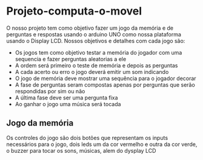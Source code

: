 # Projeto-computa-o-movel

O nosso projeto tem como objetivo fazer um jogo da memória e de perguntas e respostas usando o arduino UNO como nossa plataforma usando o Display LCD.
Nossos objetivos e detalhes com cada jogo são:
  - Os jogos tem como objetivo testar a memória do jogador com uma sequencia e fazer perguntas aleatorias a ele
  - A ordem será primeiro o teste de memória e depois as perguntas
  - A cada acerto ou erro o jogo deverá emitir um som indicando
  - O jogo de memória deve mostrar uma sequência para o jogador decorar
  - A fase de perguntas seram compostas apenas por perguntas que serão respondidas por sim ou não
  - A última fase deve ser uma pergunta fixa
  - Ao ganhar o jogo uma música será tocada

## Jogo da memória

Os controles do jogo são dois botões que representam os inputs necessários para o jogo, dois leds um da cor vermelho e outra da cor verde, o buzzer para tocar os sons, músicas, alem do dysplay LCD
